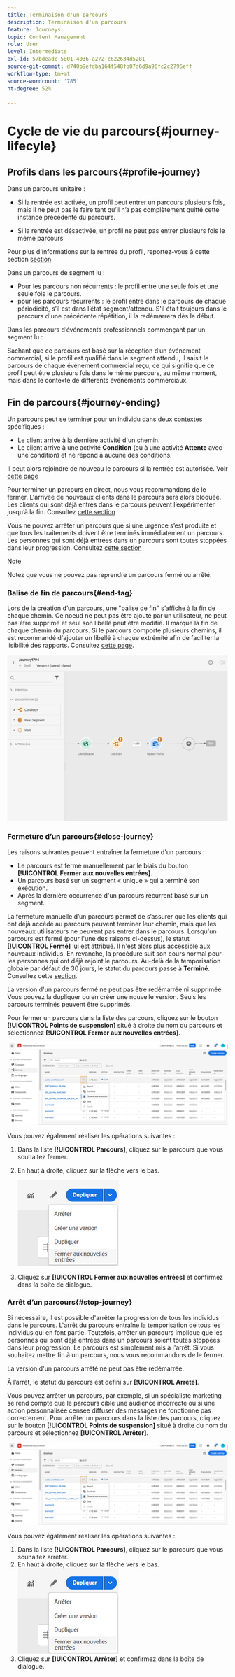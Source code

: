 ```yaml
---
title: Terminaison d'un parcours
description: Terminaison d'un parcours
feature: Journeys
topic: Content Management
role: User
level: Intermediate
exl-id: 57bdeadc-5801-4036-a272-c622634d5281
source-git-commit: d740b9efdba164f548fb07d6d9a96fc2c2796eff
workflow-type: tm+mt
source-wordcount: '785'
ht-degree: 52%

---
```


# Cycle de vie du parcours{#journey-lifecyle}

## Profils dans les parcours{#profile-journey}

Dans un parcours unitaire :

* Si la rentrée est activée, un profil peut entrer un parcours plusieurs fois, mais il ne peut pas le faire tant qu’il n’a pas complètement quitté cette instance précédente du parcours.

* Si la rentrée est désactivée, un profil ne peut pas entrer plusieurs fois le même parcours

Pour plus d&#39;informations sur la rentrée du profil, reportez-vous à cette section [section](../building-journeys/journey-gs.md#change-properties).

Dans un parcours de segment lu :

* Pour les parcours non récurrents : le profil entre une seule fois et une seule fois le parcours.
* pour les parcours récurrents : le profil entre dans le parcours de chaque périodicité, s’il est dans l’état segment/attendu. S&#39;il était toujours dans le parcours d&#39;une précédente répétition, il la redémarrera dès le début.

Dans les parcours d’événements professionnels commençant par un segment lu :

Sachant que ce parcours est basé sur la réception d’un événement commercial, si le profil est qualifié dans le segment attendu, il saisit le parcours de chaque événement commercial reçu, ce qui signifie que ce profil peut être plusieurs fois dans le même parcours, au même moment, mais dans le contexte de différents événements commerciaux.

## Fin de parcours{#journey-ending}

Un parcours peut se terminer pour un individu dans deux contextes spécifiques :

* Le client arrive à la dernière activité d&#39;un chemin.
* Le client arrive à une activité **Condition** (ou à une activité **Attente** avec une condition) et ne répond à aucune des conditions.

Il peut alors rejoindre de nouveau le parcours si la rentrée est autorisée. Voir [cette page](../building-journeys/journey-gs.md#change-properties)

Pour terminer un parcours en direct, nous vous recommandons de le fermer. L&#39;arrivée de nouveaux clients dans le parcours sera alors bloquée. Les clients qui sont déjà entrés dans le parcours peuvent l’expérimenter jusqu’à la fin. Consultez [cette section](../building-journeys/journey-end.md#close-journey)

Vous ne pouvez arrêter un parcours que si une urgence s’est produite et que tous les traitements doivent être terminés immédiatement un parcours. Les personnes qui sont déjà entrées dans un parcours sont toutes stoppées dans leur progression. Consultez [cette section](../building-journeys/journey-end.md#stop-journey)

>[!NOTE]
>
>Notez que vous ne pouvez pas reprendre un parcours fermé ou arrêté.

### Balise de fin de parcours{#end-tag}

Lors de la création d’un parcours, une &quot;balise de fin&quot; s’affiche à la fin de chaque chemin. Ce noeud ne peut pas être ajouté par un utilisateur, ne peut pas être supprimé et seul son libellé peut être modifié. Il marque la fin de chaque chemin du parcours. Si le parcours comporte plusieurs chemins, il est recommandé d&#39;ajouter un libellé à chaque extrémité afin de faciliter la lisibilité des rapports. Consultez [cette page](../reports/live-report.md).

![](assets/journey-end.png)

<!--

### End activity{#journey-end-activity}

The **[!UICONTROL End]** activity allows you to mark the end of each path of the journey. It is not mandatory but recommended for visual clarity. See [this page](../building-journeys/end-activity.md)

![](assets/journey54.png)

-->

### Fermeture d’un parcours{#close-journey}

Les raisons suivantes peuvent entraîner la fermeture d&#39;un parcours :

* Le parcours est fermé manuellement par le biais du bouton **[!UICONTROL Fermer aux nouvelles entrées]**.
* Un parcours basé sur un segment « unique » qui a terminé son exécution.
* Après la dernière occurrence d&#39;un parcours récurrent basé sur un segment.

La fermeture manuelle d’un parcours permet de s’assurer que les clients qui ont déjà accédé au parcours peuvent terminer leur chemin, mais que les nouveaux utilisateurs ne peuvent pas entrer dans le parcours. Lorsqu&#39;un parcours est fermé (pour l&#39;une des raisons ci-dessus), le statut **[!UICONTROL Fermé]** lui est attribué. Il n&#39;est alors plus accessible aux nouveaux individus. En revanche, la procédure suit son cours normal pour les personnes qui ont déjà rejoint le parcours. Au-delà de la temporisation globale par défaut de 30 jours, le statut du parcours passe à **Terminé**. Consultez cette [section](../building-journeys/journey-gs.md#global_timeout).

La version d&#39;un parcours fermé ne peut pas être redémarrée ni supprimée. Vous pouvez la dupliquer ou en créer une nouvelle version. Seuls les parcours terminés peuvent être supprimés.

Pour fermer un parcours dans la liste des parcours, cliquez sur le bouton **[!UICONTROL Points de suspension]** situé à droite du nom du parcours et sélectionnez **[!UICONTROL Fermer aux nouvelles entrées]**.

![](assets/journey-finish-quick-action.png)

Vous pouvez également réaliser les opérations suivantes :

1. Dans la liste **[!UICONTROL Parcours]**, cliquez sur le parcours que vous souhaitez fermer.
1. En haut à droite, cliquez sur la flèche vers le bas.

   ![](assets/finish_drop_down_list.png)

1. Cliquez sur **[!UICONTROL Fermer aux nouvelles entrées]** et confirmez dans la boîte de dialogue.

### Arrêt d’un parcours{#stop-journey}

Si nécessaire, il est possible d&#39;arrêter la progression de tous les individus dans le parcours. L&#39;arrêt du parcours entraîne la temporisation de tous les individus qui en font partie. Toutefois, arrêter un parcours implique que les personnes qui sont déjà entrées dans un parcours soient toutes stoppées dans leur progression. Le parcours est simplement mis à l&#39;arrêt. Si vous souhaitez mettre fin à un parcours, nous vous recommandons de le fermer.

La version d&#39;un parcours arrêté ne peut pas être redémarrée.

À l’arrêt, le statut du parcours est défini sur **[!UICONTROL Arrêté]**.

Vous pouvez arrêter un parcours, par exemple, si un spécialiste marketing se rend compte que le parcours cible une audience incorrecte ou si une action personnalisée censée diffuser des messages ne fonctionne pas correctement. Pour arrêter un parcours dans la liste des parcours, cliquez sur le bouton **[!UICONTROL Points de suspension]** situé à droite du nom du parcours et sélectionnez **[!UICONTROL Arrêter]**.

![](assets/journey-finish-quick-action.png)

Vous pouvez également réaliser les opérations suivantes :

1. Dans la liste **[!UICONTROL Parcours]**, cliquez sur le parcours que vous souhaitez arrêter.
1. En haut à droite, cliquez sur la flèche vers le bas.
   ![](assets/finish_drop_down_list.png)
1. Cliquez sur **[!UICONTROL Arrêter]** et confirmez dans la boîte de dialogue.
